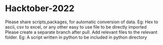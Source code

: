 # Hacktober-2022

Please share scripts,packages, for automatic conversion of data.
Eg: Hex to ascii, csv to excel, or any other easy to use file to be directly imported
Please create a separate branch after pull.
Add relevant files to the relevant folder.
Eg: A script written in python to be included in python directory
